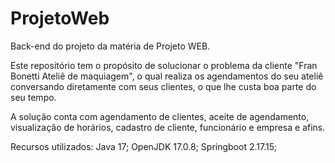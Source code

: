 # ProjetoWeb

Back-end do projeto da matéria de Projeto WEB.

Este repositório tem o propósito de solucionar o problema da cliente "Fran Bonetti Ateliê de maquiagem", o qual realiza os agendamentos do seu ateliê conversando diretamente com seus clientes, o que lhe custa boa parte do seu tempo.

A solução conta com agendamento de clientes, aceite de agendamento, visualização de horários, cadastro de cliente, funcionário e empresa e afins.

Recursos utilizados:
  Java 17;
  OpenJDK 17.0.8;
  Springboot 2.17.15;
